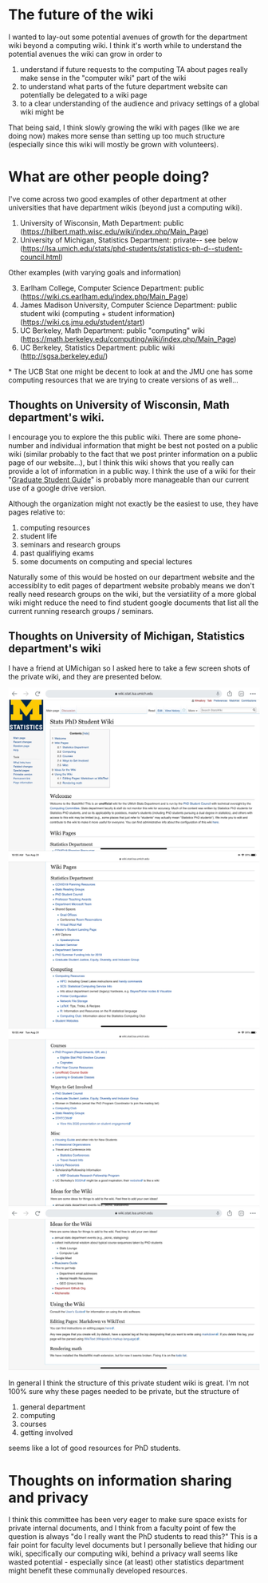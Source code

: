 # The future of the wiki

I wanted to lay-out some potential avenues of growth for the department wiki beyond a computing wiki. I think it's worth while to understand the potential avenues the wiki can grow in order to

1. understand if future requests to the computing TA about pages really make sense in the "computer wiki" part of the wiki
2. to understand what parts of the future department website can potentially be delegated to a wiki page
3. to a clear understanding of the audience and privacy settings of a global wiki might be

That being said, I think slowly growing the wiki with pages (like we are doing now) makes more sense than setting up too much structure (especially since this wiki will mostly be grown with volunteers).

# What are other people doing?

I've come across two good examples of other department at other universities that have department wikis (beyond just a computing wiki).

1. University of Wisconsin, Math Department: public (https://hilbert.math.wisc.edu/wiki/index.php/Main_Page)
2. University of Michigan, Statistics Department: private-- see below (https://lsa.umich.edu/stats/phd-students/statistics-ph-d--student-council.html)


Other examples (with varying goals and information)

3. Earlham College, Computer Science Department: public (https://wiki.cs.earlham.edu/index.php/Main_Page)
4. James Madison University, Computer Science Department: public student wiki (computing + student information) (https://wiki.cs.jmu.edu/student/start)
5. UC Berkeley, Math Department: public "computing" wiki (https://math.berkeley.edu/computing/wiki/index.php/Main_Page)
6. UC Berkeley, Statistics Department: public wiki (http://sgsa.berkeley.edu/)

\* The UCB Stat one might be decent to look at and the JMU one has some computing resources that we are trying to create versions of as well...


## Thoughts on University of Wisconsin, Math department's wiki.

I encourage you to explore the this public wiki. There are some phone-number and individual information that might be best not posted on a public wiki (similar probably to the fact that we post printer information on a public page of our website...), but I think this wiki shows that you really can provide a lot of information in a public way. I think the use of a wiki for their "[Graduate Student Guide](https://hilbert.math.wisc.edu/wiki/index.php/Graduate_Student_Guide)"
is probably more manageable than our current use of a google drive version.

Although the organization might not exactly be the easiest to use, they have pages relative to:

1. computing resources
2. student life
3. seminars and research groups
4. past qualifiying exams
5. some documents on computing and special lectures

Naturally some of this would be hosted on our department website and the accessiblity to edit pages of department website probably means we don't really need research groups on the wiki, but the versiatility of a more global wiki might reduce the need to find student google documents that list all the current running research groups / seminars.


## Thoughts on University of Michigan, Statistics department's wiki

I have a friend at UMichigan so I asked here to take a few screen shots of the private wiki, and they are presented below.

![](umich_wiki/umich_1.jpeg)
![](umich_wiki/umich_4.jpeg)
![](umich_wiki/umich_3.jpeg)
![](umich_wiki/umich_2.jpeg)

In general I think the structure of this private student wiki is great. I'm not 100% sure why these pages needed to be private, but the structure of

1. general department
2. computing
3. courses
4. getting involved

seems like a lot of good resources for PhD students.

# Thoughts on information sharing and privacy

I think this committee has been very eager to make sure space exists for private internal documents, and I think from a faculty point of few the question is always "do I really want the PhD students to read this?" This is a fair point for faculty level documents but I personally believe that hiding our wiki, specifically our computing wiki, behind a privacy wall seems like wasted potential - especially since (at least) other statistics department might benefit these communally developed resources.


